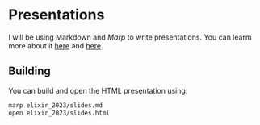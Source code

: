# Presentations

I will be using Markdown and *Marp* to write presentations. You can learm more about it [here](https://github.com/marp-team/marp) and [here](https://github.com/hahnec/marp-recipes).

## Building

You can build and open the HTML presentation using:

```sh
marp elixir_2023/slides.md
open elixir_2023/slides.html
```
